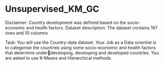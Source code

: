 # Unsupervised_KM_GC

Disclaimer: Country development was defined based on the socio-economic and 
health factors.
Dataset description: The dataset contains 167 rows and 10 columns

Task: You will use the Country-data dataset. Your Job as a Data scientist is to categorise 
the countries using some socio-economic and health factors that determine underdeveloping, developing and developed countries. You are asked to use K-Means and 
Hierarchical methods.
